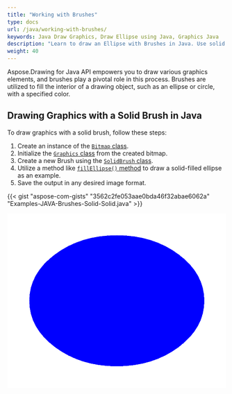```yaml
---
title: "Working with Brushes"
type: docs
url: /java/working-with-brushes/
keywords: Java Draw Graphics, Draw Ellipse using Java, Graphics Java
description: "Learn to draw an Ellipse with Brushes in Java. Use solid brush to draw graphics in Java."
weight: 40
---
```


Aspose.Drawing for Java API empowers you to draw various graphics elements, and brushes play a pivotal role in this process. Brushes are utilized to fill the interior of a drawing object, such as an ellipse or circle, with a specified color.

## **Drawing Graphics with a Solid Brush in Java**

To draw graphics with a solid brush, follow these steps:

1. Create an instance of the <a href="https://reference.aspose.com/drawing/java/com.aspose.drawing/bitmap/">`Bitmap` class</a>.
2. Initialize the <a href="https://reference.aspose.com/drawing/java/com.aspose.drawing/graphics/">`Graphics` class</a> from the created bitmap.
3. Create a new Brush using the <a href="https://reference.aspose.com/drawing/java/com.aspose.drawing/solidbrush/">`SolidBrush` class</a>.
4. Utilize a method like <a href="https://reference.aspose.com/drawing/java/com.aspose.drawing/graphics/#fillEllipse-com.aspose.drawing.Brush-float-float-float-float-">`fillEllipse()` method</a> to draw a solid-filled ellipse as an example.
5. Save the output in any desired image format.

{{< gist "aspose-com-gists" "3562c2fe053aae0bda46f32abae6062a" "Examples-JAVA-Brushes-Solid-Solid.java" >}}

<img src="https://raw.githubusercontent.com/aspose-drawing/Aspose.Drawing-for-Java/main/Examples/Data/Brushes/Solid_out.png" alt="Drawing with solid brush" width="1000" />

